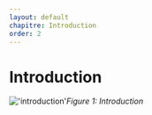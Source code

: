```yaml
---
layout: default
chapitre: Introduction
order: 2
---
```


# Introduction



!['introduction'](/lab-scrum/Introduction/images/introduction.png)*Figure 1: Introduction*

<!-- note -->


<!-- new slide -->
